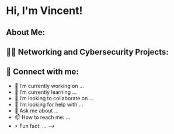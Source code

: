 <h1>Hi, I'm Vincent! 

<h2> About Me:  


<h2>👨‍💻 Networking and Cybersecurity Projects:</h2>






<h2> 🤳 Connect with me:</h2>



- 🔭 I’m currently working on ...
- 🌱 I’m currently learning ...
- 👯 I’m looking to collaborate on ...
- 🤔 I’m looking for help with ...
- 💬 Ask me about ...
- 📫 How to reach me: ...
- ⚡ Fun fact: ...
-->
